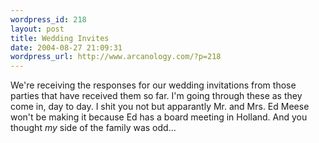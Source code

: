 ```yaml
--- 
wordpress_id: 218
layout: post
title: Wedding Invites
date: 2004-08-27 21:09:31
wordpress_url: http://www.arcanology.com/?p=218
---
```

We're receiving the responses for our wedding invitations from those parties that have received them so far. I'm going through these as they come in, day to day. I shit you not but apparantly Mr. and Mrs. Ed Meese won't be making it because Ed has a board meeting in Holland. And you thought <em>my</em> side of the family was odd...